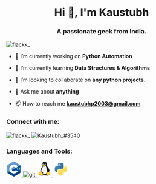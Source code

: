 <h1 align="center">Hi 👋, I'm Kaustubh</h1>
<h3 align="center">A passionate geek from India.</h3>


<p align="left"> <a href="https://twitter.com/flackk_" target="blank"><img src="https://img.shields.io/twitter/follow/flackk_?logo=twitter&style=for-the-badge" alt="flackk_" /></a> </p>

- 🔭 I’m currently working on **Python Automation**

- 🌱 I’m currently learning **Data Structures & Algorithms**

- 👯 I’m looking to collaborate on **any python projects.**

- 💬 Ask me about **anything**

- 📫 How to reach me **kaustubhp2003@gmail.com**

<h3 align="left">Connect with me:</h3>
<p align="left">
<a href="https://twitter.com/flackk_" target="blank"><img align="center" src="https://raw.githubusercontent.com/rahuldkjain/github-profile-readme-generator/master/src/images/icons/Social/twitter.svg" alt="flackk_" height="30" width="40" /></a>
<a href="https://discord.gg/Kaustubh_#3540" target="blank"><img align="center" src="https://raw.githubusercontent.com/rahuldkjain/github-profile-readme-generator/master/src/images/icons/Social/discord.svg" alt="Kaustubh_#3540" height="30" width="40" /></a>
</p>

<h3 align="left">Languages and Tools:</h3>
<p align="left"> <a href="https://www.w3schools.com/cpp/" target="_blank" rel="noreferrer"> <img src="https://raw.githubusercontent.com/devicons/devicon/master/icons/cplusplus/cplusplus-original.svg" alt="cplusplus" width="40" height="40"/> </a>  <a href="https://git-scm.com/" target="_blank" rel="noreferrer"> <img src="https://www.vectorlogo.zone/logos/git-scm/git-scm-icon.svg" alt="git" width="40" height="40"/> </a><a href="https://www.linux.org/" target="_blank" rel="noreferrer"> <img src="https://raw.githubusercontent.com/devicons/devicon/master/icons/linux/linux-original.svg" alt="linux" width="40" height="40"/><a href="https://www.python.org" target="_blank" rel="noreferrer"> <img src="https://raw.githubusercontent.com/devicons/devicon/master/icons/python/python-original.svg" alt="python" width="40" height="40"/> </a> <a 
</p>


<!-- <a href=#><img src="contributions.svg"></a> -->
